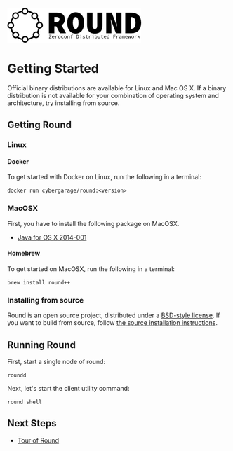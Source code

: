 ![round_logo](./img/round_logo.png)

# Getting Started

Official binary distributions are available for Linux and Mac OS X. If a binary distribution is not available for your combination of operating system and architecture, try installing from source.

## Getting Round

### Linux

#### Docker

To get started with Docker on Linux, run the following in a terminal:

```
docker run cybergarage/round:<version>
```

### MacOSX

First, you have to install the following package on MacOSX.

- [Java for OS X 2014-001](http://support.apple.com/kb/DL1572)

#### Homebrew

To get started on MacOSX, run the following in a terminal:

```
brew install round++
```

### Installing from source

Round is an open source project, distributed under a [BSD-style license](../LICENSE). If you want to  build from source, follow [the source installation instructions](./round_install_from_source.md).

## Running Round

First, start a single node of round:

```
roundd
```

Next, let's start the client utility command:

```
round shell
```

## Next Steps

- [Tour of Round](./round_tour)
